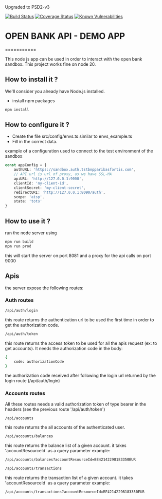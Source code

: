 Upgraded to PSD2-v3 

[![Build Status](https://travis-ci.com/OpenBanking-BNPPF/demo-app-psd2-server.svg?branch=master)](https://travis-ci.com/github/OpenBanking-BNPPF/demo-app-psd2-server)
[![Coverage Status](https://coveralls.io/repos/github/OpenBanking-BNPPF/demo-app-psd2-server/badge.svg?branch=master)](https://coveralls.io/github/OpenBanking-BNPPF/demo-app-psd2-server)
[![Known Vulnerabilities](https://snyk.io/test/github/OpenBanking-BNPPF/demo-app-psd2-server/badge.svg)](https://snyk.io/test/github/OpenBanking-BNPPF/demo-app-psd2-server)

# OPEN BANK API - DEMO APP
===========

This node js app can be used in order to interact with the open bank sandbox.
This project works fine on node 20.

## How to install it ?

We'll consider you already have Node.js installed.  

- install npm packages

```bash
npm install 
```

## How to configure it ?
- Create the file src/config/envs.ts similar to envs_example.ts
- Fill in the correct data.

example of a configuration used to connect to the test environment of the sandbox

```typescript
const appConfig = {
    authURL: 'https://sandbox.auth.tstbnpparibasfortis.com',
    // API url is url of proxy, as we have SSL-MA
    apiURL: 'http://127.0.0.1:9000',
    clientId: 'my-client-id',
    clientSecret: 'my-client-secret',
    redirectURI: 'http://127.0.0.1:8090/auth',
    scope: 'aisp',
    state: 'toto'
}
```
## How to use it ?
run the node server using
```bash
npm run build
npm run prod
```
this will start the server on port 8081 and a proxy for the api calls on port 9000

## Apis
the server expose the following routes:
### Auth routes
```bash
/api/auth/login 
```
this route returns the authentication url to be used the first time in order to get the authorization code.

```bash 
/api/auth/token
```
this route returns the access token to be used for all the apis request (ex: to get accounts).
It needs the authorization code in the body:
```bash
{
    code: authorizationCode 
}
```
the authorization code received after following the login url returned by the login route (/api/auth/login)
### Accounts routes
All these routes needs a valid authorization token of type bearer in the headers (see the previous route '/api/auth/token')  
```bash
/api/accounts 
```
this route returns the all accounts of the authenticated user.
```bash
/api/accounts/balances
```
this route returns the balance list of a given account.
it takes 'accountResourceId' as a query parameter
example: 
```bash
/api/accounts/balances?accountResourceId=BE42142298183350EUR
```
```bash
/api/accounts/transactions
```
this route returns the transaction list of a given account.
it takes 'accountResourceId' as a query parameter
example: 
```bash
/api/accounts/transactions?accountResourceId=BE42142298183350EUR
```
